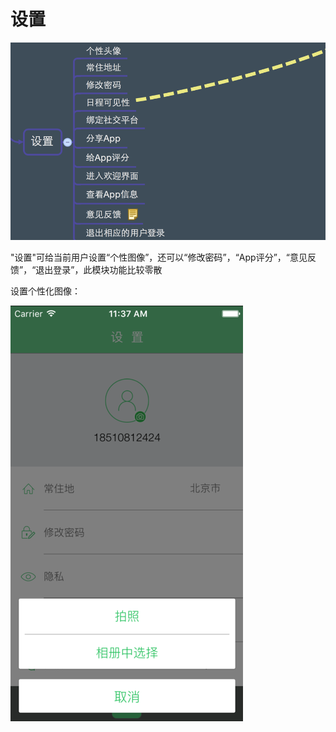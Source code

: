 # 设置

![设置模块](设置模块1.png)


"设置"可给当前用户设置“个性图像”，还可以“修改密码”，“App评分”，“意见反馈”，“退出登录”，此模块功能比较零散




设置个性化图像：


![设置图像](设置图像.png)





